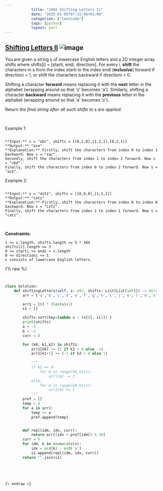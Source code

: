 ```yaml
---
            title: "2465 Shifting Letters Ii"
            date: "2025-01-05T07:32:46+01:00"
            categories: ["leetcode"]
            tags: [python]
            layout: post
---
```

            
## [Shifting Letters II](https://leetcode.com/problems/shifting-letters-ii) ![image](https://img.shields.io/badge/Difficulty-Medium-orange)

You are given a string s of lowercase English letters and a 2D integer array shifts where shifts[i] = [starti, endi, directioni]. For every i, **shift** the characters in s from the index starti to the index endi (**inclusive**) forward if directioni = 1, or shift the characters backward if directioni = 0.

Shifting a character **forward** means replacing it with the **next** letter in the alphabet (wrapping around so that 'z' becomes 'a'). Similarly, shifting a character **backward** means replacing it with the **previous** letter in the alphabet (wrapping around so that 'a' becomes 'z').

Return *the final string after all such shifts to *s* are applied*.

 

Example 1:

```

**Input:** s = "abc", shifts = [[0,1,0],[1,2,1],[0,2,1]]
**Output:** "ace"
**Explanation:** Firstly, shift the characters from index 0 to index 1 backward. Now s = "zac".
Secondly, shift the characters from index 1 to index 2 forward. Now s = "zbd".
Finally, shift the characters from index 0 to index 2 forward. Now s = "ace".
```

Example 2:

```

**Input:** s = "dztz", shifts = [[0,0,0],[1,1,1]]
**Output:** "catz"
**Explanation:** Firstly, shift the characters from index 0 to index 0 backward. Now s = "cztz".
Finally, shift the characters from index 1 to index 1 forward. Now s = "catz".

```

 

**Constraints:**

	1 <= s.length, shifts.length <= 5 * 104
	shifts[i].length == 3
	0 <= starti <= endi < s.length
	0 <= directioni <= 1
	s consists of lowercase English letters.

{% raw %}


```python


class Solution:
    def shiftingLetters(self, s: str, shifts: List[List[int]]) -> str:
        arr = ['a','b','c','d','e','f','g','h','i','j','k','l','m','n','o','p','q','r','s','t','u','v','w','x','y','z']

        arr1 = [0] * (len(s)+1)
        s1 = []

        shifts.sort(key=lambda x : (x[0], x[1]) )
        print(shifts)
        a = -1
        b = -1
        curr = 0

        for (k0, k1,k2) in shifts:
            arr1[k0] += (1 if k2 > 0 else -1)
            arr1[k1+1] += (-1 if k2 > 0 else 1)
            
            """
            if k2 == 0:
                for m in range(k0,k1+1):
                    arr1[m] -= 1
            else:
                for m in range(k0,k1+1):
                    arr1[m] += 1
            """
        pref = []
        temp = 0
        for a in arr1:
            temp += a
            pref.append(temp)


        def repl(idm, idx, curr):
            return arr[(idx + pref[idm]) % 26]
        curr = 0
        for idm, k in enumerate(s):
            idx = ord(k) - ord('a')
            s1.append(repl(idm, idx, curr))
        return "".join(s1)
            

        


{% endraw %}
